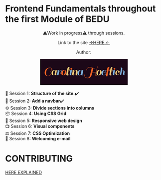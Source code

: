 # Frontend Fundamentals throughout the first Module of BEDU
<div align=center>
⚠️Work in progress⚠️ through sessions.<p>
  Link to the site <a href="https://quizzical-bose-eb5daf.netlify.app" target="_blank" rel="noopener noreferrer">→HERE.←</a>
  <p>Author:<p>
  <img src="https://raw.githubusercontent.com/Carohoeflich/Frontendfundamentals/master/assets/carolinahoeflich.gif" alt="carolina hoeflich" width="281" height="84"/>
  </div>
<div align=mypars class"sessions">
  🚧 Session 1: <b>Structure of the site.</b>✔️<br>
  🍔 Session 2: <b>Add a navbar</b>✔️<br>
  ⚙️ Session 3: <b>Divide sections into columns</b><br>
  📦 Session 4: <b>Using CSS Grid</b><br>
  📲 Session 5: <b>Responsive web design</b><br>
  📺 Session 6: <b>Visual components</b><br>
  ⚖️ Session 7: <b>CSS Optimization</b><br>
  📩 Session 8: <b>Welcoming e-mail</b><br>
</div>
<p>
  <h1>CONTRIBUTING</h1>
  <a href="https://raw.githubusercontent.com/Carohoeflich/Frontendfundamentals/master/CONTRIBUTING.md">HERE EXPLAINED</a>

